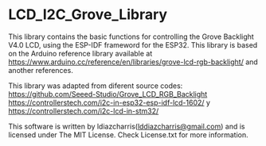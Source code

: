 # LCD_I2C_Grove_Library
This library contains the basic functions for controlling the Grove Backlight V4.0 LCD, using the ESP-IDF frameword for the ESP32. This library is based on the Arduino reference library available at https://www.arduino.cc/reference/en/libraries/grove-lcd-rgb-backlight/ and another references.

This library was adapted from diferent source codes:
https://github.com/Seeed-Studio/Grove_LCD_RGB_Backlight
https://controllerstech.com/i2c-in-esp32-esp-idf-lcd-1602/ y 
https://controllerstech.com/i2c-lcd-in-stm32/

 This software is written by ldiazcharris(lddiazcharris@gmail.com) and is licensed under The MIT License. Check License.txt for more information.
